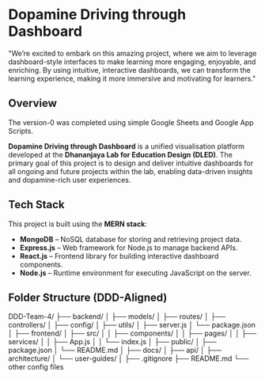 # Dopamine Driving through Dashboard
"We’re excited to embark on this amazing project, where we aim to leverage dashboard-style interfaces to make learning more engaging, enjoyable, and enriching. By using intuitive, interactive dashboards, we can transform the learning experience, making it more immersive and motivating for learners."

## Overview
The version-0 was completed using simple Google Sheets and Google App Scripts.

**Dopamine Driving through Dashboard** is a unified visualisation platform developed at the **Dhananjaya Lab for Education Design (DLED)**. The primary goal of this project is to design and deliver intuitive dashboards for all ongoing and future projects within the lab, enabling data-driven insights and dopamine-rich user experiences.

## Tech Stack

This project is built using the **MERN stack**:
- **MongoDB** – NoSQL database for storing and retrieving project data.
- **Express.js** – Web framework for Node.js to manage backend APIs.
- **React.js** – Frontend library for building interactive dashboard components.
- **Node.js** – Runtime environment for executing JavaScript on the server.

## Folder Structure (DDD-Aligned)

 DDD-Team-4/
├── backend/
│   ├── models/
│   ├── routes/
│   ├── controllers/
│   ├── config/
│   ├── utils/
│   ├── server.js
│   └── package.json
│
├── frontend/
│   ├── src/
│   │   ├── components/
│   │   ├── pages/
│   │   ├── services/
│   │   ├── App.js
│   │   └── index.js
│   ├── public/
│   ├── package.json
│   └── README.md
│
├── docs/
│   ├── api/
│   ├── architecture/
│   └── user-guides/
│
├── .gitignore
├── README.md
└── other config files